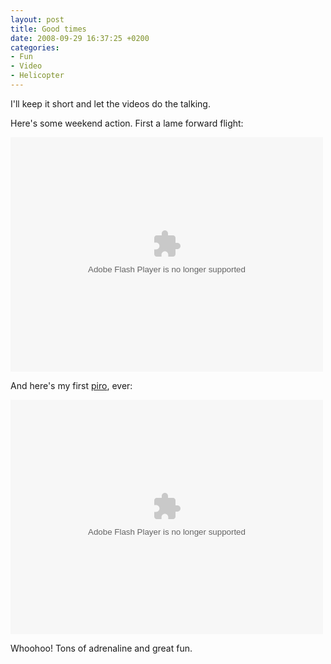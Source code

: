 ```yaml
---
layout: post
title: Good times
date: 2008-09-29 16:37:25 +0200
categories:
- Fun
- Video
- Helicopter
---
```

I'll keep it short and let the videos do the talking.

Here's some weekend action. First a lame forward flight:

<object type="application/x-shockwave-flash" width="500" height="375" data="http://www.flickr.com/apps/video/stewart.swf?v=60247" classid="clsid:D27CDB6E-AE6D-11cf-96B8-444553540000"><param name="flashvars" value="intl_lang=en-us&amp;photo_secret=112f4c2726&amp;photo_id=2895031443&amp;show_info_box=true"></param><param name="movie" value="http://www.flickr.com/apps/video/stewart.swf?v=60247"></param><param name="bgcolor" value="#000000"></param><param name="allowFullScreen" value="true"></param><embed type="application/x-shockwave-flash" src="http://www.flickr.com/apps/video/stewart.swf?v=60247" bgcolor="#000000" allowfullscreen="true" flashvars="intl_lang=en-us&amp;photo_secret=112f4c2726&amp;photo_id=2895031443&amp;flickr_show_info_box=true" height="375" width="500"></embed></object>

And here's my first <a href="http://www.rcheliwiki.com/Pirouette">piro</a>, ever:

<object type="application/x-shockwave-flash" width="500" height="375" data="http://www.flickr.com/apps/video/stewart.swf?v=60247" classid="clsid:D27CDB6E-AE6D-11cf-96B8-444553540000"><param name="flashvars" value="intl_lang=en-us&amp;photo_secret=db12ced441&amp;photo_id=2895727599&amp;show_info_box=true"></param><param name="movie" value="http://www.flickr.com/apps/video/stewart.swf?v=60247"></param><param name="bgcolor" value="#000000"></param><param name="allowFullScreen" value="true"></param><embed type="application/x-shockwave-flash" src="http://www.flickr.com/apps/video/stewart.swf?v=60247" bgcolor="#000000" allowfullscreen="true" flashvars="intl_lang=en-us&amp;photo_secret=db12ced441&amp;photo_id=2895727599&amp;flickr_show_info_box=true" height="375" width="500"></embed></object>

Whoohoo! Tons of adrenaline and great fun.
